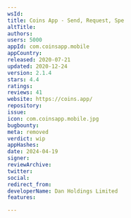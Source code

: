 ```yaml
---
wsId: 
title: Coins App - Send, Request, Spe
altTitle: 
authors: 
users: 5000
appId: com.coinsapp.mobile
appCountry: 
released: 2020-07-21
updated: 2020-12-24
version: 2.1.4
stars: 4.4
ratings: 
reviews: 41
website: https://coins.app/
repository: 
issue: 
icon: com.coinsapp.mobile.jpg
bugbounty: 
meta: removed
verdict: wip
appHashes: 
date: 2024-04-19
signer: 
reviewArchive: 
twitter: 
social: 
redirect_from: 
developerName: Dan Holdings Limited
features: 

---
```


